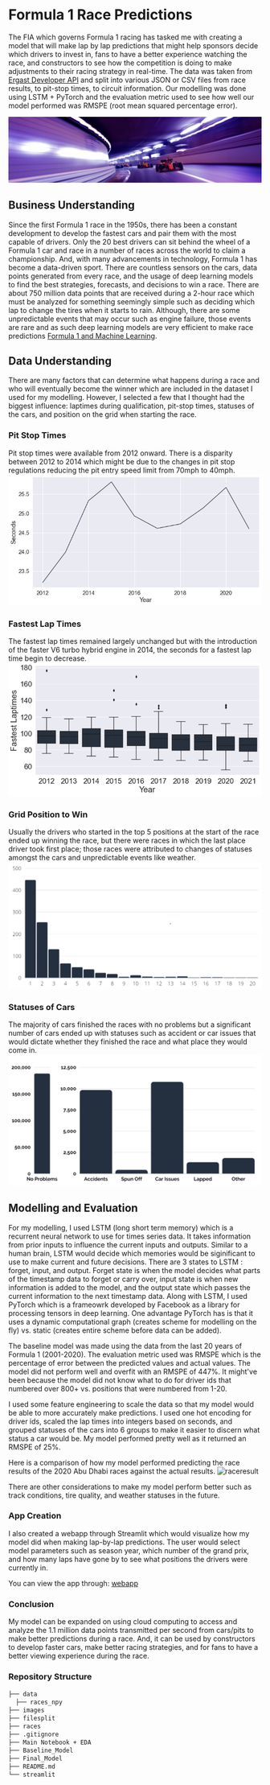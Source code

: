 # Formula 1 Race Predictions

The FIA which governs Formula 1 racing has tasked me with creating a model that will make lap by lap predictions that might help sponsors decide which drivers to invest in, fans to have a better experience watching the race, and constructors to see how the competition is doing to make adjustments to their racing strategy in real-time. The data was taken from [Ergast Developer API](http://ergast.com/mrd/) and split into various JSON or CSV files from race results, to pit-stop times, to circuit information. Our modelling was done using LSTM + PyTorch and the evaluation metric used to see how well our model performed was RMSPE (root mean squared percentage error).

![formula1](https://github.com/gregoryhhan/formula1_capstone/blob/main/images/f1_banner.jpg)

## Business Understanding

Since the first Formula 1 race in the 1950s, there has been a constant development to develop the fastest cars and pair them with the most capable of drivers. Only the 20 best drivers can sit behind the wheel of a Formula 1 car and race in a number of races across the world to claim a championship. And, with many advancements in technology, Formula 1 has become a data-driven sport. There are countless sensors on the cars, data points generated from every race, and the usage of deep learning models to find the best strategies, forecasts, and decisions to win a race. There are about 750 million data points that are received during a 2-hour race which must be analyzed for something seemingly simple such as deciding which lap to change the tires when it starts to rain. Although, there are some unpredictable events that may occur such as engine failure, those events are rare and as such deep learning models are very efficient to make race predictions [Formula 1 and Machine Learning](https://becominghuman.ai/formula-1-and-machine-learning-62d1f7166c41).

## Data Understanding

There are many factors that can determine what happens during a race and who will eventually become the winner which are included in the dataset I used for my modelling. However, I selected a few that I thought had the biggest influence: laptimes during qualification, pit-stop times, statuses of the cars, and position on the grid when starting the race.

### Pit Stop Times

Pit stop times were available from 2012 onward. There is a disparity between 2012 to 2014 which might be due to the changes in pit stop regulations reducing the pit entry speed limit from 70mph to 40mph.
![pitstop](https://github.com/gregoryhhan/formula1_capstone/blob/main/images/pitstop_times.png)

### Fastest Lap Times

The fastest lap times remained largely unchanged but with the introduction of the faster V6 turbo hybrid engine in 2014, the seconds for a fastest lap time begin to decrease.
![fastestlap](https://github.com/gregoryhhan/formula1_capstone/blob/main/images/fastest_laptimes.png)

### Grid Position to Win

Usually the drivers who started in the top 5 positions at the start of the race ended up winning the race, but there were races in which the last place driver took first place; those races were attributed to changes of statuses amongst the cars and unpredictable events like weather.
![gridposition](https://github.com/gregoryhhan/formula1_capstone/blob/main/images/grid_positions.png)

### Statuses of Cars

The majority of cars finished the races with no problems but a significant number of cars ended up with statuses such as accident or car issues that would dictate whether they finished the race and what place they would come in.
![status](https://github.com/gregoryhhan/formula1_capstone/blob/main/images/statuses.png)

## Modelling and Evaluation

For my modelling, I used LSTM (long short term memory) which is a recurrent neural network to use for times series data. It takes information from prior inputs to influence the current inputs and outputs. Similar to a human brain, LSTM would decide which memories would be siginificant to use to make current and future decisions. There are 3 states to LSTM : forget, input, and output. Forget state is when the model decides what parts of the timestamp data to forget or carry over, input state is when new information is added to the model, and the output state which passes the current information to the next timestamp data. Along with LSTM, I used PyTorch which is a frameowrk developed by Facebook as a library for processing tensors in deep learning. One advantage PyTorch has is that it uses a dynamic computational graph (creates scheme for modelling on the fly)  vs. static (creates entire scheme before data can be added).

The baseline model was made using the data from the last 20 years of Formula 1 (2001-2020). The evaluation metric used was RMSPE which is the percentage of error between the predicted values and actual values. The model did not perform well and overfit with an RMSPE of 447%. It might've been because the model did not know what to do for driver ids that numbered over 800+ vs. positions that were numbered from 1-20. 

I used some feature engineering to scale the data so that my model would be able to more accurately make predictions. I used one hot encoding for driver ids, scaled the lap times into integers based on seconds, and grouped statuses of the cars into 6 groups to make it easier to discern what status a car would be. My model performed pretty well as it returned an RMSPE of 25%. 

Here is a comparison of how my model performed predicting the race results of the 2020 Abu Dhabi races against the actual results. 
![raceresult]()

There are other considerations to make my model perform better such as track conditions, tire quality, and weather statuses in the future.

### App Creation

I also created a webapp through Streamlit which would visualize how my model did when making lap-by-lap predictions. The user would select model parameters such as season year, which number of the grand prix, and how many laps have gone by to see what positions the drivers were currently in.

You can view the app through: [webapp](https://gregoryhhan.wixsite.com/my-site-1)

### Conclusion

My model can be expanded on using cloud computing to access and analyze the 1.1 million data points transmitted per second from cars/pits to make better predictions during a race. And, it can be used by constructors to develop faster cars, make better racing strategies, and for fans to have a better viewing experience during the race.

### Repository Structure

```
├── data
  ├── races_npy 
├── images 
├── filesplit
├── races
├── .gitignore                                   
├── Main Notebook + EDA
├── Baseline_Model
├── Final_Model
├── README.md
└── streamlit           
